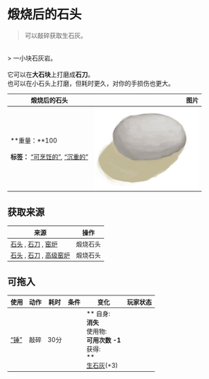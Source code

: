 # 煅烧后的石头  
> 可以敲碎获取生石灰。  
<br>  
> 一小块石灰岩。<br><br>它可以在<b>大石块</b>上打磨成<b>石刀</b>。<br>也可以在小石头上打磨，但耗时更久，对你的手损伤也更大。  
  
  煅烧后的石头  |   图片   
 ----  |  ----:   
 **重量：**100<br><br>**标签：**	[“可烹饪的”](tag_Cookable.md), [“沉重的”](tag_Heavy.md)  |  <img decoding="async" src="Sprite/BurntStone.png" href="a.md" style="max-width:300px;max-height:300px;">   
  
## 获取来源  
来源  |  操作  
----  |  ----  
[石头](Stone.md) , [石刀](StoneSharpened.md) , [窑炉](Kiln.md)  |  煅烧石头  
[石头](Stone.md) , [石刀](StoneSharpened.md) , [高级窑炉](KilnAdvanced.md)  |  煅烧石头  
## 可拖入  
使用  |  动作  |  耗时  |  条件  |  变化  |  玩家状态  
----  |  ----  |  ----  |  ----  |  ----  |  ----  
[“锤”](tag_Hammer.md)  |  敲碎  |  30分  |    |  ** 自身: **<br>消失<br>** 使用物: **<br>可用次数  -1<br>** 获得: **<br>**  **<br>  [生石灰](Quicklime.md)(+3)<br>  |    
